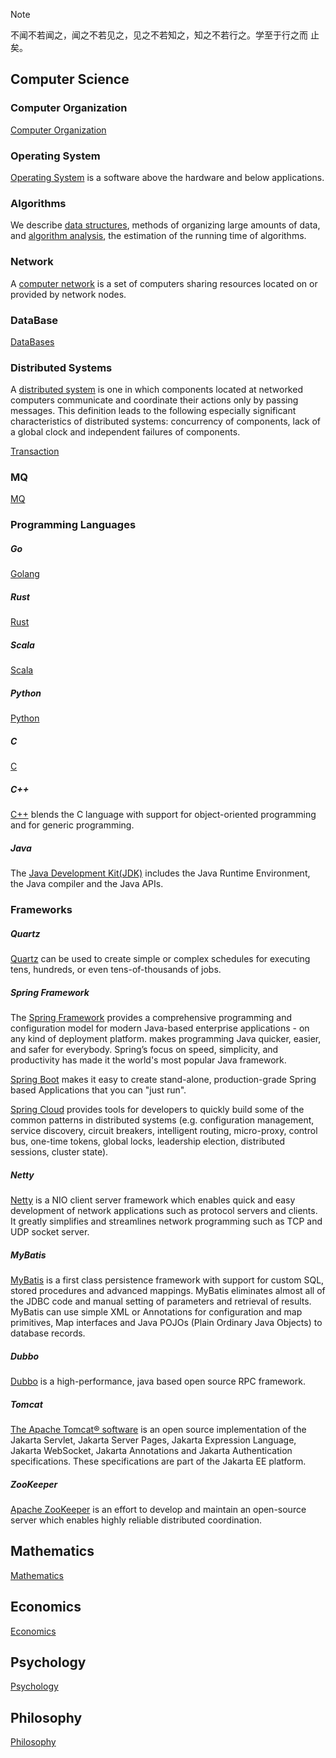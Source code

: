 > [!NOTE]
>
> 不闻不若闻之，闻之不若见之，见之不若知之，知之不若行之。学至于行之而 止矣。

## Computer Science


### Computer Organization

[Computer Organization](/docs/CS/CO/CO.md)

### Operating System

[Operating System](/docs/CS/OS/OS.md) is a software above the hardware and  below applications.


### Algorithms

We describe [data structures](/docs/CS/Algorithms/Algorithms.md?id=data-structures), methods of organizing large amounts of data, and [algorithm analysis](/docs/CS/Algorithms/Algorithms.md?id=algorithm-analysis), the estimation of the running time of algorithms.


### Network

A [computer network](/docs/CS/CN/CN.md) is a set of computers sharing resources located on or provided by network nodes.


### DataBase

[DataBases](/docs/CS/DB/DB.md)

### Distributed Systems

A [distributed system](/docs/CS/Distributed/Distributed_Systems.md) is one in which components located at networked computers communicate and coordinate their actions only by passing messages.
This definition leads to the following especially significant characteristics of distributed systems:
concurrency of components, lack of a global clock and independent failures of components.


[Transaction](/docs/CS/Transaction.md)

### MQ

[MQ](/docs/CS/MQ/MQ.md)

### Programming Languages

##### Go

[Golang](/docs/CS/Go/Go.md)

##### Rust

[Rust](/docs/CS/Rust/Rust.md)

##### Scala

[Scala](/docs/CS/Scala/Scala.md)

##### Python


[Python](/docs/CS/Python/Python.md)

##### C

[C](/docs/CS/C/C.md)

##### C++

[C++](/docs/CS/C++/C++.md) blends the C language with support for object-oriented programming and for generic programming.

##### Java

The [Java Development Kit(JDK)](/docs/CS/Java/JDK/JDK.md) includes the Java Runtime Environment, the Java compiler and the Java APIs.

### Frameworks

##### Quartz

[Quartz](/docs/CS/Java/Quartz/Quartz.md) can be used to create simple or complex schedules for executing tens, hundreds, or even tens-of-thousands of jobs.

##### Spring Framework

The [Spring Framework](/docs/CS/Java/Spring/Spring.md) provides a comprehensive programming and configuration model for modern Java-based enterprise applications - 
on any kind of deployment platform. makes programming Java quicker, easier, and safer for everybody.
Spring’s focus on speed, simplicity, and productivity has made it the world's most popular Java framework.

[Spring Boot](/docs/CS/Java/Spring_Boot/Spring_Boot.md) makes it easy to create stand-alone, production-grade Spring based Applications that you can "just run".

[Spring Cloud](/docs/CS/Java/Spring_Cloud/Spring_Cloud.md) provides tools for developers to quickly build some of the common patterns in distributed systems 
(e.g. configuration management, service discovery, circuit breakers, intelligent routing, micro-proxy, control bus, 
one-time tokens, global locks, leadership election, distributed sessions, cluster state).

##### Netty

[Netty](/docs/CS/Java/Netty/Netty.md) is a NIO client server framework which enables quick and easy development of network applications such as protocol servers and clients. 
It greatly simplifies and streamlines network programming such as TCP and UDP socket server.

##### MyBatis

[MyBatis](/docs/CS/Java/MyBatis/MyBatis.md) is a first class persistence framework with support for custom SQL, stored procedures and advanced mappings. 
MyBatis eliminates almost all of the JDBC code and manual setting of parameters and retrieval of results. 
MyBatis can use simple XML or Annotations for configuration and map primitives, Map interfaces and Java POJOs (Plain Ordinary Java Objects) to database records.

##### Dubbo

[Dubbo](/docs/CS/Java/Dubbo/Dubbo.md) is a high-performance, java based open source RPC framework.

##### Tomcat

[The Apache Tomcat® software](/docs/CS/Java/Tomcat/Tomcat.md) is an open source implementation of the Jakarta Servlet, Jakarta Server Pages,
Jakarta Expression Language, Jakarta WebSocket, Jakarta Annotations and Jakarta Authentication specifications. 
These specifications are part of the Jakarta EE platform.

##### ZooKeeper

[Apache ZooKeeper](/docs/CS/Java/ZooKeeper/ZooKeeper.md) is an effort to develop and maintain an open-source server which enables highly reliable distributed coordination.


## Mathematics

[Mathematics](/docs/Mathematics/Mathematics.md)

## Economics

[Economics](/docs/Economics/Economics.md)

## Psychology

[Psychology](/docs/Psychology/Psychology.md)

## Philosophy

[Philosophy](/docs/Philosophy/Philosophy.md)
